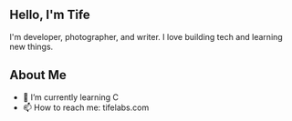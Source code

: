## Hello, I'm Tife 

I'm developer, photographer, and writer. I love building tech and learning new things.

## About Me
- 🌱 I’m currently learning C
- 📫 How to reach me: tifelabs.com

